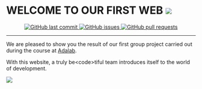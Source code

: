 # WELCOME TO OUR FIRST WEB    ![](https://github.com/cvcastano/my-web/blob/master/images/readme_cat.gif)      
     
<p align="center">
    <a href="https://github.com/Adalab/project-promo-l-module-1-team-8/commits/master">
    <img src="https://img.shields.io/github/last-commit/Adalab/project-promo-l-module-1-team-8.svg?style=flat-square&logo=github&logoColor=aqua"
         alt="GitHub last commit"/>
           </a>
    <a href="https://github.com/Adalab/project-promo-l-module-1-team-8/issues"> 
    <img src="https://img.shields.io/github/issues-raw/Adalab/project-promo-l-module-1-team-8.svg?style=flat-square&logo=github&logoColor=aqua"
         alt="GitHub issues"/>
         </a>
    <a href="https://github.com/Adalab/project-promo-l-module-1-team-8/pulls"/>
    <img src="https://img.shields.io/github/issues-pr-raw/ArmynC/ArminC-AutoExec.svg?style=flat-square&logo=github&logoColor=aqua"
         alt="GitHub pull requests"/>
           </a>
</p>    
        
---   

We are pleased to show you the result of our first group project carried out during the course at [Adalab](https://adalab.es).  

With this website, a truly be&lt;code&gt;tiful team introduces itself to the world of development.





![](https://github.com/cvcastano/my-web/blob/master/images/logo_becodetiful.png)  
